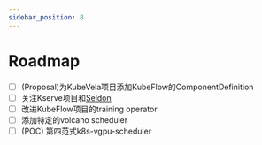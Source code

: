 ```yaml
---
sidebar_position: 8
---
```


# Roadmap

- [ ] (Proposal)为KubeVela项目添加KubeFlow的ComponentDefinition
- [ ] 关注Kserve项目和[Seldon](https://github.com/SeldonIO)
- [ ] 改进KubeFlow项目的training operator
- [ ] 添加特定的volcano scheduler
- [ ] (POC) 第四范式k8s-vgpu-scheduler